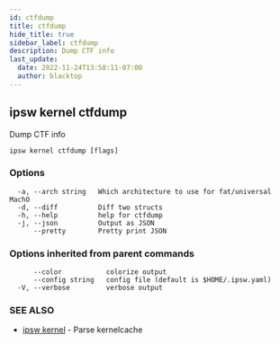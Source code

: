 ```yaml
---
id: ctfdump
title: ctfdump
hide_title: true
sidebar_label: ctfdump
description: Dump CTF info
last_update:
  date: 2022-11-24T13:58:11-07:00
  author: blacktop
---
```

## ipsw kernel ctfdump

Dump CTF info

```
ipsw kernel ctfdump [flags]
```

### Options

```
  -a, --arch string   Which architecture to use for fat/universal MachO
  -d, --diff          Diff two structs
  -h, --help          help for ctfdump
  -j, --json          Output as JSON
      --pretty        Pretty print JSON
```

### Options inherited from parent commands

```
      --color           colorize output
      --config string   config file (default is $HOME/.ipsw.yaml)
  -V, --verbose         verbose output
```

### SEE ALSO

* [ipsw kernel](/docs/cli/ipsw/kernel)	 - Parse kernelcache

